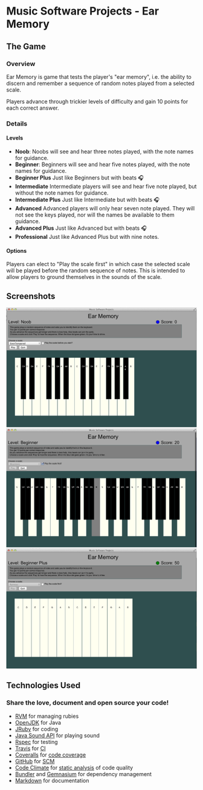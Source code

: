 # Music Software Projects - Ear Memory


## The Game
### Overview
Ear Memory is game that tests the player's "ear memory",
i.e. the ability to discern and remember a sequence of
random notes played from a selected scale.

Players advance through trickier levels of difficulty
and gain 10 points for each correct answer.

### Details
#### Levels
- __Noob__:
  Noobs will see and hear three notes played, with the note names for guidance.
- __Beginner__:
Beginners will see and hear five notes played, with the note names for guidance.
- __Beginner Plus__
Just like Beginners but with beats :headphones:
- __Intermediate__
Intermediate players will see and hear five note played, but without the note names for guidance.
- __Intermediate Plus__
Just like Intermediate but with beats :headphones:
- __Advanced__
Advanced players will only hear seven note played.
They will not see the keys played, nor will the names be available to them guidance.
- __Advanced Plus__
Just like Advanced but with beats :headphones:
- __Professional__
Just like Advanced Plus but with nine notes.

#### Options
Players can elect to "Play the scale first" in which
case the selected scale will be played before the random
sequence of notes. This is intended to allow players
to ground themselves in the sounds of the scale.

## Screenshots
![Noob](https://github.com/scotdalton/ceely/raw/master/images/Noob.png "Getting Started")
![Beginner](https://github.com/scotdalton/ceely/raw/master/images/Beginner.png "Playing Notes")
![Beginner](https://github.com/scotdalton/ceely/raw/master/images/Beginner+.png "Your Turn")

## Technologies Used
### Share the love, document and open source your code!

- [RVM](https://rvm.io/) for managing rubies
- [OpenJDK](http://openjdk.java.net/) for Java
- [JRuby](http://jruby.org/) for coding
- [Java Sound API](http://docs.oracle.com/javase/tutorial/sound/) for playing sound
- [Rspec](https://relishapp.com/rspec) for testing
- [Travis](https://travis-ci.org/scotdalton/ceely) for [CI](http://en.wikipedia.org/wiki/Continuous_integration)
- [Coveralls](https://coveralls.io/r/scotdalton/ceely) for [code coverage](http://en.wikipedia.org/wiki/Code_coverage)
- [GitHub](https://github.com/scotdalton/ceely) for [SCM](http://en.wikipedia.org/wiki/Revision_control)
- [Code Climate](https://codeclimate.com/github/scotdalton/ceely) for [static analysis](http://en.wikipedia.org/wiki/Static_program_analysis) of code quality
- [Bundler](http://bundler.io/) and [Gemnasium](https://gemnasium.com/scotdalton/ceely) for dependency management
- [Markdown](http://daringfireball.net/projects/markdown/) for documentation
